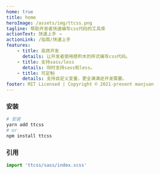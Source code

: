 ```yaml
---
home: true
title: home
heroImage: /assets/img/ttcss.png
tagline: 帮助开发者快速编写css代码的工具库
actionText: 快速上手 →
actionLink: /指南/快速上手
features:
    - title: 高效开发
      details: 让开发者使用搭积木的样式编写css代码。
    - title: 支持sass/less
      details: 同时支持sass和less。
    - title: 可定制
      details: 支持自定义变量，更全满满足开发需要。
footer: MIT Licensed | Copyright © 2021-present manjuan
---
```


### 安装

```sh
# 安装
yarn add ttcss
# or
npm install ttcss
```

### 引用

```javascript
import 'ttcss/sass/index.scss'
```
